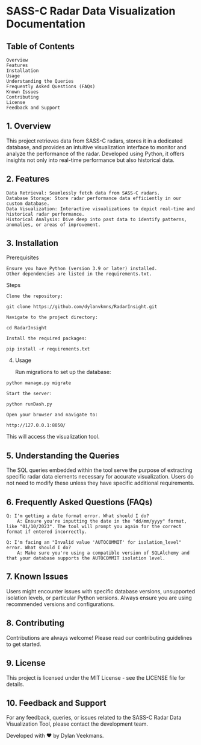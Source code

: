 # SASS-C Radar Data Visualization Documentation
## Table of Contents

    Overview
    Features
    Installation
    Usage
    Understanding the Queries
    Frequently Asked Questions (FAQs)
    Known Issues
    Contributing
    License
    Feedback and Support

## 1. Overview

This project retrieves data from SASS-C radars, stores it in a dedicated database, and provides an intuitive visualization interface to monitor and analyze the performance of the radar. Developed using Python, it offers insights not only into real-time performance but also historical data.
## 2. Features

    Data Retrieval: Seamlessly fetch data from SASS-C radars.
    Database Storage: Store radar performance data efficiently in our custom database.
    Data Visualization: Interactive visualizations to depict real-time and historical radar performance.
    Historical Analysis: Dive deep into past data to identify patterns, anomalies, or areas of improvement.

## 3. Installation
Prerequisites

    Ensure you have Python (version 3.9 or later) installed.
    Other dependencies are listed in the requirements.txt.

Steps

    Clone the repository:

`git clone https://github.com/dylanvkmns/RadarInsight.git`

    Navigate to the project directory:

`cd RadarInsight`

    Install the required packages:

`pip install -r requirements.txt`

4. Usage

    Run migrations to set up the database:

`python manage.py migrate`

    Start the server:

`python runDash.py`

    Open your browser and navigate to:

`http://127.0.0.1:8050/`

This will access the visualization tool.
## 5. Understanding the Queries

The SQL queries embedded within the tool serve the purpose of extracting specific radar data elements necessary for accurate visualization. Users do not need to modify these unless they have specific additional requirements.
## 6. Frequently Asked Questions (FAQs)

    Q: I'm getting a date format error. What should I do?
        A: Ensure you're inputting the date in the "dd/mm/yyyy" format, like "01/10/2023". The tool will prompt you again for the correct format if entered incorrectly.

    Q: I'm facing an "Invalid value 'AUTOCOMMIT' for isolation_level" error. What should I do?
        A: Make sure you're using a compatible version of SQLAlchemy and that your database supports the AUTOCOMMIT isolation level.

## 7. Known Issues

Users might encounter issues with specific database versions, unsupported isolation levels, or particular Python versions. Always ensure you are using recommended versions and configurations.
## 8. Contributing

Contributions are always welcome! Please read our contributing guidelines to get started.
## 9. License

This project is licensed under the MIT License - see the LICENSE file for details.
## 10. Feedback and Support

For any feedback, queries, or issues related to the SASS-C Radar Data Visualization Tool, please contact the development team.

Developed with ❤️ by Dylan Veekmans.
